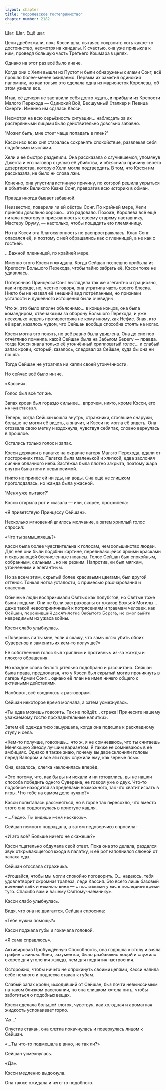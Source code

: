 ```yaml
---
layout: chapter
title: "Королевское гостеприимство"
chapter_number: 2182
---
```




Шаг. Шаг. Ещё шаг.

Цепи дребезжали, пока Кэсси шла, пытаясь сохранить хоть какое-то достоинство, несмотря на кандалы. К счастью, она уже привыкла к ним, проведя большую часть Третьего Кошмара в цепях.

Однако на этот раз всё было иначе.

Когда они с Хели вышли из Пустот и были обнаружены силами Сонг, всё прошло более-менее ожидаемо. Первым их заметил одинокий паломник, но как только это сделала одна из марионеток Королевы, об этом узнали все.

Итак, её дочери не заставили себя долго ждать, и прибыли из Крепости Малого Перехода — Одинокий Вой, Бесшумный Сталкер и Певица Смерти. Именно им сдалась Кэсси.

Несмотря на всю серьёзность ситуации... наблюдать за их растерянными лицами было действительно довольно забавно.

'Может быть, мне стоит чаще попадать в плен?'

Кэсси изо всех сил старалась сохранять спокойствие, развлекая себя подобными мыслями.

Хели и её быстро разделили. Она рассказала о случившемся, упомянув Джеста и его заговор с целью её убийства, и объяснила причину своего дезертирства, которую Хели могла подтвердить. В том, что Кэсси им рассказала, не было ни слова лжи.

Конечно, она упустила истинную причину, по которой решила укрыться в объятиях Великого Клана Сонг, превратив всю историю в обман.

Правда иногда бывает забавной.

Неизвестно, поверили ли ей сёстры Сонг. По крайней мере, Хели приняли довольно хорошо... это радовало. Похоже, Королева всё ещё питала некоторую привязанность к своему старому наставнику, Мастеру Оруму, — настолько, чтобы пощадить его племянницу.

Но на Кэсси эта благосклонность не распространялась. Клан Сонг опасался её, и поэтому с ней обращались как с пленницей, а не как с гостьей.

...Важной пленницей, по крайней мере.

Именно этого Кэсси и ожидала. Когда Сейшан поспешно прибыла из Крепости Большого Перехода, чтобы тайно забрать её, Кэсси тоже не удивилась.

Потерянная Принцесса Сонг выглядела так же элегантно и грациозно, как и прежде, но, честно говоря, она утратила часть своего блеска. Никто бы не назвал её внешний вид потрёпанным, но признаки усталости и душевного истощения были очевидны.

Что ж, это было вполне объяснимо... в конце концов, она была командиром, отвечающим за оборону Большого Перехода, и уже несколько недель противостояла не кому иному, как Нефис. Зная, кто её враг, казалось чудом, что Сейшан вообще способна стоять на ногах.

Кэсси могла это понять, но всё равно была удивлена. Она до сих пор отчётливо помнила, какой Сейшан была на Забытом Берегу — правда, тогда Кэсси знала только её утончённый хрипловатый голос... и слабый запах крови, который, казалось, следовал за Сейшан, куда бы она ни пошла.

Тогда Сейшан не утратила ни капли своей утончённости.

Но сейчас всё было иначе.

«Кассия».

Голос был всё тот же.

Запах крови был гораздо сильнее... впрочем, никто, кроме Кэсси, его не чувствовал.

Теперь, когда Сейшан вошла внутрь, стражники, стоявшие снаружи, больше не могли её видеть, а значит, и Кэсси не могла её видеть. Она отозвала свою метку и вздохнула, чувствуя себя так, словно вернулась в прошлое.

Остались только голос и запах.

Кэсси держали в палатке на окраине лагеря Малого Перехода, вдали от посторонних глаз. Палатка была маленькой и хлипкой, едва заслоняя сияние облачного неба. Застёжка была плотно закрыта, поэтому жара внутри была почти невыносимой.

Никто не принёс ей ни еды, ни воды. Она ещё не слишком проголодалась, но жажда была ужасной.

'Меня уже пытают?'

Кэсси открыла рот и сказала — или, скорее, прохрипела:

«Я приветствую Принцессу Сейшан».

Несколько мгновений длилось молчание, а затем хриплый голос спросил:

«Что ты замышляешь?»

Кэсси была более чувствительна к голосам, чем большинство людей. Для неё они были подобны картине, переливающейся яркими красками и скрывающей бесчисленные нюансы. Голос Сейшан был спокойным, собранным, сильным... но не резким. Напротив, он был мягким, утончённым и элегантным.

Но за всем этим, скрытый более красивыми цветами, был другой оттенок. Тонкая нотка усталости, с примесью разочарования и опасения.

Обычные люди воспринимали Святых как полубогов, но Святые тоже были людьми. Они не были застрахованы от ужасов Божьей Могилы... даже такой невосприимчивый к потрясениям и травмам человек, как Сейшан, переживший десятилетие Забытого Берега, не смог выйти невредимым из ужаса войны.

Кэсси слабо улыбнулась.

«Поверишь ли ты мне, если я скажу, что замышляю убить обоих Суверенов и заменить их кем-то получше?»

Её собственный голос был хриплым и противным из-за жажды и плохого обращения.

Но каждое слово было тщательно подобрано и рассчитано. Сейшан была права, предполагая, что у Кэсси был скрытый мотив проникнуть в лагерь Армии Сонг... однако её план не имел ничего общего с активными действиями.

Наоборот, всё сводилось к разговорам.

Сейшан некоторое время молчала, а затем усмехнулась.

«Ты едва можешь говорить. Так не пойдёт... стража! Принесите нашему уважаемому гостю прохладительные напитки».

Затем её одежда тихо зашуршала, когда она подошла к раскладному стулу и села.

«Кем-то получше, говоришь... что ж, я не сомневаюсь, что ты считаешь Меняющую Звезду лучшим вариантом. Я также не сомневаюсь в её амбициях. Однако я также знаю, почему вы двое склонили головы перед Валором и все эти годы служили ему, как верные псы».

Она, казалось, слегка наклонилась вперёд.

«Это потому, что, как бы вы ни искали и ни готовились, вы не нашли способа победить одного Суверена, не говоря уже о двух. Что-то подобное находится за пределами возможного, так что хватит играть в игры. Что тебе на самом деле нужно?»

Кэсси попыталась рассмеяться, но в горле так пересохло, что вместо этого она содрогнулась в приступе кашля.

«...Ладно. Ты видишь меня насквозь».

Сейшан немного подождала, а затем недоверчиво спросила:

«И это всё? Больше ничего не скажешь?»

Кэсси тщательно обдумала свой ответ. Пока она это делала, раздался звук открывающегося входа в палатку, и её рот наполнился слюной от запаха еды.

Сейшан отослала стражника.

«Угощайся, чтобы мы могли спокойно поговорить. О… надеюсь, тебя удовлетворит скромная трапеза, леди Кассия. Это всего лишь базовый военный паёк и немного вина — с поставками у нас в последнее время туго. Спасибо вам и вашему Святому-наёмнику».

Кэсси слабо улыбнулась.

Видя, что она не двигается, Сейшан спросила:

«Тебе нужна помощь?»

Кэсси поджала губы и покачала головой.

«Я сама справлюсь».

Активировав Пробуждённую Способность, она подошла к столу и взяла графин с вином. Вино, разумеется, было разбавлено водой и служило скорее для утоления жажды, чем для поднятия настроения.

Осторожно, чтобы ничего не опрокинуть своими цепями, Кэсси налила себе немного и поднесла стакан к губам.

Слабый запах крови, исходивший от Сейшан, был почти невыносимым на таком близком расстоянии, но она слишком хотела пить, чтобы заботиться о подобных вещах.

Кэсси сделала большой глоток, чувствуя, как холодная и ароматная жидкость успокаивает горло.

'Ах...'

Опустив стакан, она слегка покачнулась и повернулась лицом к Сейшан.

«...Ты что-то подмешала в вино, не так ли?»

Сейшан усмехнулась.

«Да».

Кэсси медленно выдохнула.

Она также ожидала и чего-то подобного.

